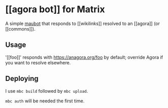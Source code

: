 # [[agora bot]] for Matrix
A simple [maubot](https://github.com/maubot/maubot) that responds to [[wikilinks]] resolved to an [[agora]] (or [[commons]]).

## Usage
'[[foo]]' responds with https://anagora.org/foo by default; override Agora if you want to resolve elsewhere.

## Deploying

I use `mbc build` followed by `mbc upload`.

`mbc auth` will be needed the first time.
